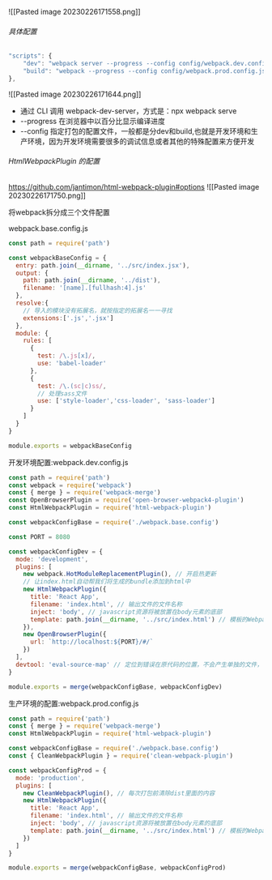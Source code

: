 ![[Pasted image 20230226171558.png]]
###### 具体配置
```js
"scripts": {
    "dev": "webpack server --progress --config config/webpack.dev.config.js",
    "build": "webpack --progress --config config/webpack.prod.config.js"
},
```
![[Pasted image 20230226171644.png]]
-   通过 CLI 调用 webpack-dev-server，方式是：npx webpack serve
-   --progress 在浏览器中以百分比显示编译进度
-   --config 指定打包的配置文件，一般都是分dev和build,也就是开发环境和生产环境，因为开发环境需要很多的调试信息或者其他的特殊配置来方便开发


###### HtmlWebpackPlugin 的配置
https://github.com/jantimon/html-webpack-plugin#options
![[Pasted image 20230226171750.png]]

将webpack拆分成三个文件配置

webpack.base.config.js
```js
const path = require('path')

const webpackBaseConfig = {
  entry: path.join(__dirname, '../src/index.jsx'),
  output: {
    path: path.join(__dirname, '../dist'),
    filename: '[name].[fullhash:4].js'
  },
  resolve:{
    // 导入的模块没有拓展名，就按指定的拓展名一一寻找
    extensions:['.js','.jsx']
  },
  module: {
    rules: [
      {
        test: /\.js[x]/,
        use: 'babel-loader'
      },
      {
        test: /\.(sc|c)ss/,
        // 处理sass文件
        use: ['style-loader','css-loader', 'sass-loader']
      }
    ]
  }
}

module.exports = webpackBaseConfig
```


开发环境配置:webpack.dev.config.js

```js
const path = require('path')
const webpack = require('webpack')
const { merge } = require('webpack-merge')
const OpenBrowserPlugin = require('open-browser-webpack4-plugin')
const HtmlWebpackPlugin = require('html-webpack-plugin')

const webpackConfigBase = require('./webpack.base.config')

const PORT = 8080

const webpackConfigDev = {
  mode: 'development',
  plugins: [
    new webpack.HotModuleReplacementPlugin(), // 开启热更新
    // 让index.html自动帮我们将生成的bundle添加到html中
    new HtmlWebpackPlugin({
      title: 'React App',
      filename: 'index.html', // 输出文件的文件名称
      inject: 'body', // javascript资源将被放置在body元素的底部
      template: path.join(__dirname, '../src/index.html') // 模板的Webpack相对路径或绝对路径
    }),
    new OpenBrowserPlugin({
      url: `http://localhost:${PORT}/#/`
    })
  ],
  devtool: 'eval-source-map' // 定位到错误在原代码的位置，不会产生单独的文件，但是可以显示行和列
}

module.exports = merge(webpackConfigBase, webpackConfigDev)
```


生产环境的配置:webpack.prod.config.js

```js
const path = require('path')
const { merge } = require('webpack-merge')
const HtmlWebpackPlugin = require('html-webpack-plugin')

const webpackConfigBase = require('./webpack.base.config')
const { CleanWebpackPlugin } = require('clean-webpack-plugin')

const webpackConfigProd = {
  mode: 'production',
  plugins: [
    new CleanWebpackPlugin(), // 每次打包前清除dist里面的内容
    new HtmlWebpackPlugin({
      title: 'React App',
      filename: 'index.html', // 输出文件的文件名称
      inject: 'body', // javascript资源将被放置在body元素的底部
      template: path.join(__dirname, '../src/index.html') // 模板的Webpack相对路径或绝对路径
    })
  ]
}

module.exports = merge(webpackConfigBase, webpackConfigProd)
```
